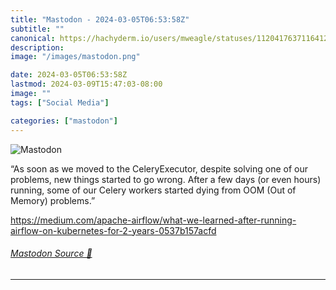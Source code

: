 ```yaml
---
title: "Mastodon - 2024-03-05T06:53:58Z"
subtitle: ""
canonical: https://hachyderm.io/users/mweagle/statuses/112041763711641203
description:
image: "/images/mastodon.png"

date: 2024-03-05T06:53:58Z
lastmod: 2024-03-09T15:47:03-08:00
image: ""
tags: ["Social Media"]

categories: ["mastodon"]
---
```

![Mastodon](/images/mastodon.png)

<p>“As soon as we moved to the CeleryExecutor, despite solving one of our problems, new things started to go wrong. After a few days (or even hours) running, some of our Celery workers started dying from OOM (Out of Memory) problems.”</p><p><a href="https://medium.com/apache-airflow/what-we-learned-after-running-airflow-on-kubernetes-for-2-years-0537b157acfd" target="_blank" rel="nofollow noopener noreferrer" translate="no"><span class="invisible">https://</span><span class="ellipsis">medium.com/apache-airflow/what</span><span class="invisible">-we-learned-after-running-airflow-on-kubernetes-for-2-years-0537b157acfd</span></a></p>


###### [Mastodon Source 🐘](https://hachyderm.io/@mweagle/112041763711641203)

___
